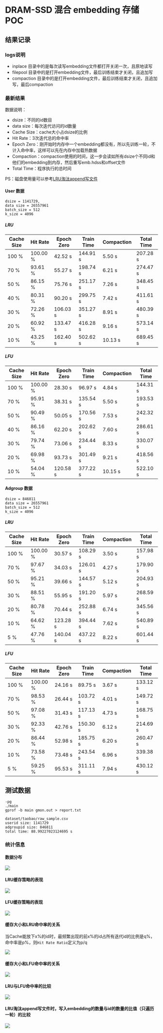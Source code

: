 # DRAM-SSD 混合 embedding 存储 POC

## 结果记录

### logs说明

- inplace 目录中的是每次读写embedding文件都打开关闭一次，且原地读写
- filepool 目录中的是打开embedding文件，最后训练结束才关闭，且追加写
- compaction 目录中的是打开embedding文件，最后训练结束才关闭，且追加写，最后compaction
### 最新结果

数据说明：

- dsize：不同的id数目
- data size：每次迭代访问的id数量
- Cache Size：cache大小占dsize的比例
- Hit Rate：3次迭代总的命中率
- Epoch Zero：刚开始时内存中一个embedding都没有，所以先训练一轮，不计入命中率，这样可以先在内存中加载热数据
- Compaction：compaction使用的时间，这一步会读如所有dsize个不同id和他们的embedding到内存，然后重写emb.hdss和offset文件
- Total Time：程序执行的总时间

PS：磁盘使用量可以参考[LRU淘汰append写文件](#lru淘汰append写文件时写入embedding的数量与id的数量的比值只遍历一轮的比较)

#### User 数据

```
dsize = 1141729,
data size = 26557961
batch_size = 512
k_size = 4096
```

##### LRU

| Cache Size | Hit Rate | Epoch Zero | Train Time | Compaction | Total Time |
| ---------- | -------- | ---------- | ---------- | ---------- | ---------- |
| 100 %      | 100.00 % | 42.52 s    | 144.91 s   | 5.50 s     | 207.28 s   |
| 70 %       | 93.61 %  | 55.27 s    | 198.74 s   | 6.21 s     | 274.47 s   |
| 50 %       | 86.15 %  | 75.76 s    | 251.17 s   | 7.26 s     | 348.45 s   |
| 40 %       | 80.31 %  | 90.20 s    | 299.75 s   | 7.42 s     | 411.61 s   |
| 30 %       | 72.26 %  | 106.03 s   | 351.27 s   | 8.91 s     | 480.39 s   |
| 20 %       | 60.92 %  | 133.47 s   | 416.28 s   | 9.16 s     | 573.14 s   |
| 10 %       | 43.25 %  | 162.40 s   | 502.62 s   | 10.13 s    | 689.45 s   |

##### LFU

| Cache Size | Hit Rate | Epoch Zero | Train Time | Compaction | Total Time |
| ---------- | -------- | ---------- | ---------- | ---------- | ---------- |
| 100 %      | 100.00 % | 28.30 s    | 96.97 s    | 4.84 s     | 144.31 s   |
| 70 %       | 95.91 %  | 38.31 s    | 135.54 s   | 5.50 s     | 193.53 s   |
| 50 %       | 90.49 %  | 50.05 s    | 170.56 s   | 7.53 s     | 242.32 s   |
| 40 %       | 86.16 %  | 62.20 s    | 202.62 s   | 7.60 s     | 286.61 s   |
| 30 %       | 79.74 %  | 73.06 s    | 234.44 s   | 8.33 s     | 330.07 s   |
| 20 %       | 69.98 %  | 93.73 s    | 301.49 s   | 9.21 s     | 418.56 s   |
| 10 %       | 54.04 %  | 120.58 s   | 377.22 s   | 10.15 s    | 522.10 s   |
#### Adgroup 数据

```
dsize = 846811
data size = 26557961
batch_size = 512
k_size = 4096
```

##### LRU

| Cache Size | Hit Rate | Epoch Zero | Train Time | Compaction | Total Time |
| ---------- | -------- | ---------- | ---------- | ---------- | ---------- |
| 100 %      | 100.00 % | 30.57 s    | 108.29 s   | 3.50 s     | 157.98 s   |
| 70 %       | 97.67 %  | 34.03 s    | 126.01 s   | 4.27 s     | 179.90 s   |
| 50 %       | 95.21 %  | 39.66 s    | 144.57 s   | 5.12 s     | 204.93 s   |
| 30 %       | 88.51 %  | 55.95 s    | 191.20 s   | 5.97 s     | 268.59 s   |
| 20 %       | 80.78 %  | 70.44 s    | 252.88 s   | 6.74 s     | 345.56 s   |
| 10 %       | 64.62 %  | 123.28 s   | 394.44 s   | 7.62 s     | 540.89 s   |
| 5 %        | 47.76 %  | 140.04 s   | 437.22 s   | 8.22 s     | 601.44 s   |

##### LFU

| Cache Size | Hit Rate | Epoch Zero | Train Time | Compaction | Total Time |
| ---------- | -------- | ---------- | ---------- | ---------- | ---------- |
| 100 %      | 100.00 % | 24.16 s    | 89.75 s    | 3.67 s     | 133.12 s   |
| 70 %       | 98.53 %  | 26.44 s    | 103.72 s   | 4.01 s     | 149.72 s   |
| 50 %       | 97.08 %  | 31.43 s    | 117.13 s   | 4.73 s     | 168.75 s   |
| 30 %       | 92.33 %  | 42.76 s    | 150.30 s   | 6.12 s     | 214.69 s   |
| 20 %       | 86.44 %  | 52.98 s    | 185.75 s   | 6.20 s     | 260.47 s   |
| 10 %       | 73.58 %  | 73.48 s    | 243.54 s   | 6.96 s     | 339.38 s   |
| 5 %        | 59.25 %  | 95.53 s    | 311.11 s   | 7.94 s     | 430.12 s   |
## 测试数据

```
-pg
./main
gprof -b main gmon.out > report.txt
```

```
dataset/taobao/raw_sample.csv
userid size: 1141729
adgroupid size: 846811
total time: 88.99227023124695 s
```

### 统计信息

#### 数据分布

![](fig/Figure_2.png)

#### LRU缓存策略的表现

![](fig/Figure_1.png)

#### LFU缓存策略的表现

![](fig/Figure_4.png)


#### 缓存大小和LRU命中率的关系

当Cache能放下x%的id时，最频繁出现的前x%的id占所有迭代id的比例是q%，命中率是p%，则`Hit Rate Ratio`定义为p/q

![](fig/Figure_3.png)

#### 缓存大小和LFU命中率的关系

![](fig/Figure_5.png)

#### LRU与LFU命中率的比较

![](fig/Figure_6.png)

#### LRU淘汰append写文件时，写入embedding的数量与id的数量的比值（只遍历一轮）的比较

![](fig/Figure_7.png)



